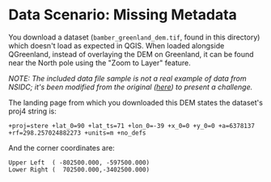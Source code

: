 # Data Scenario: Missing Metadata

You download a dataset (`bamber_greenland_dem.tif`, found in this directory) which
doesn't load as expected in QGIS. When loaded alongside QGreenland, instead of
overlaying the DEM on Greenland, it can be found near the North pole using the "Zoom to
Layer" feature.

_NOTE: The included data file sample is not a real example of data from NSIDC; it's been
modified from the original ([here](https://nsidc.org/data/nsidc-0092/versions/1)) to
present a challenge._

The landing page from which you downloaded this DEM states the dataset's proj4 string
is:

```
+proj=stere +lat_0=90 +lat_ts=71 +lon_0=-39 +x_0=0 +y_0=0 +a=6378137 +rf=298.257024882273 +units=m +no_defs
```

And the corner coordinates are:

```
Upper Left  ( -802500.000, -597500.000)
Lower Right (  702500.000,-3402500.000)
```
